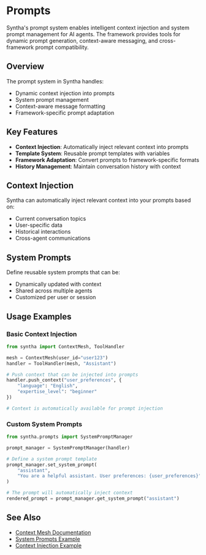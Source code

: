 # Prompts

Syntha's prompt system enables intelligent context injection and system prompt management for AI agents. The framework provides tools for dynamic prompt generation, context-aware messaging, and cross-framework prompt compatibility.

## Overview

The prompt system in Syntha handles:
- Dynamic context injection into prompts
- System prompt management
- Context-aware message formatting
- Framework-specific prompt adaptation

## Key Features

- **Context Injection**: Automatically inject relevant context into prompts
- **Template System**: Reusable prompt templates with variables
- **Framework Adaptation**: Convert prompts to framework-specific formats
- **History Management**: Maintain conversation history with context

## Context Injection

Syntha can automatically inject relevant context into your prompts based on:
- Current conversation topics
- User-specific data
- Historical interactions
- Cross-agent communications

## System Prompts

Define reusable system prompts that can be:
- Dynamically updated with context
- Shared across multiple agents
- Customized per user or session

## Usage Examples

### Basic Context Injection
```python
from syntha import ContextMesh, ToolHandler

mesh = ContextMesh(user_id="user123")
handler = ToolHandler(mesh, "Assistant")

# Push context that can be injected into prompts
handler.push_context("user_preferences", {
    "language": "English",
    "expertise_level": "beginner"
})

# Context is automatically available for prompt injection
```

### Custom System Prompts
```python
from syntha.prompts import SystemPromptManager

prompt_manager = SystemPromptManager(handler)

# Define a system prompt template
prompt_manager.set_system_prompt(
    "assistant",
    "You are a helpful assistant. User preferences: {user_preferences}"
)

# The prompt will automatically inject context
rendered_prompt = prompt_manager.get_system_prompt("assistant")
```

## See Also

- [Context Mesh Documentation](context-mesh.md)
- [System Prompts Example](../../examples/prompts/system-prompts.md)
- [Context Injection Example](../../examples/prompts/context-injection.md)

